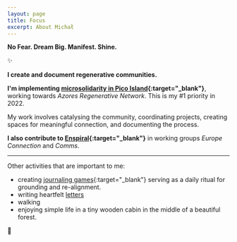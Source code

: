 ```yaml
---
layout: page
title: Focus
excerpt: About Michał
---
```


<b>No Fear. Dream Big. Manifest. Shine.</b>

✨

**I create and document regenerative communities.**

**I'm implementing [microsolidarity in Pico Island](https://pico.microsolidarity.cc){:target="_blank"}**, working towards *Azores Regenerative Network*. This is my #1 priority in 2022.

My work involves catalysing the community, coordinating projects, creating spaces for meaningful connection, and documenting the process.

**I also contribute to [Enspiral](https://enspiral.com){:target="_blank"}** in working groups *Europe Connection* and *Comms*.
<p></p>
<hr>
<p></p>

Other activities that are important to me:

- creating [journaling games](https://journalsmarter.com){:target="_blank"} serving as a daily ritual for grounding and re-alignment. 
- writing heartfelt [letters](letters)
- walking
- enjoying simple life in a tiny wooden cabin in the middle of a beautiful forest.

🌳